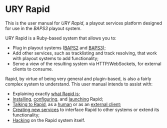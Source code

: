 # URY Rapid

This is the user manual for *URY Rapid*, a playout services platform designed
for use in the *BAPS3* playout system.

URY Rapid is a Ruby-based system that allows you to:

* Plug in playout systems ([BAPS2] and [BAPS3]);
* Add other services, such as tracklisting and track resolving, that work with
  playout systems to add functionality;
* Serve a view of the resulting system via HTTP/WebSockets, for external
  clients to consume.

Rapid, by virtue of being very general and plugin-based, is also a fairly
complex system to understand.  This user manual intends to assist with:

* Explaining exactly [what Rapid is];
* [Installing], [configuring], and [launching] Rapid;
* [Talking to Rapid], as a [human] or as an [external client];
* [Creating new services] to interface Rapid to other systems or extend its
  functionality;
* [Hacking] on the Rapid system itself.

[BAPS2]:                 using/services/baps2.md
[BAPS3]:                 using/services/baps3.md

[what Rapid is]:         intro/README.md
[Installing]:            using/installing/README.md
[configuring]:           using/config/README.md
[launching]:             using/launching/README.md
[Talking to Rapid]:      controlling/README.md
[human]:                 controlling/inspector/README.md
[external client]:       controlling/json/README.md
[Creating new services]: extending/services/README.md
[Hacking]:               hacking/README.md
